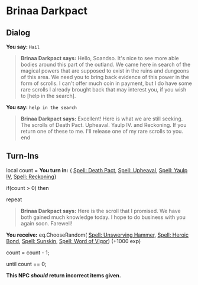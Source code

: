 # Brinaa Darkpact
## Dialog

**You say:** `Hail`



>**Brinaa Darkpact says:** Hello, Soandso. It's nice to see more able bodies around this part of the outland. We came here in search of the magical powers that are supposed to exist in the ruins and dungeons of this area. We need you to bring back evidence of this power in the form of scrolls. I can't offer much coin in payment, but I do have some rare scrolls I already brought back that may interest you, if you wish to [help in the search].

**You say:** `help in the search`



>**Brinaa Darkpact says:** Excellent! Here is what we are still seeking. The scrolls of Death Pact. Upheaval. Yaulp IV. and Reckoning. If you return one of these to me. I'll release one of my rare scrolls to you.
end

## Turn-Ins



local count =  **You turn in:**  { [Spell: Death Pact](/item/19203),  [Spell: Upheaval](/item/19205),  [Spell: Yaulp IV](/item/19209),  [Spell: Reckoning](/item/19212)}

if(count > 0) then


repeat



>**Brinaa Darkpact says:** Here is the scroll that I promised. We have both gained much knowledge today. I hope to do business with you again soon. Farewell!



 **You receive:** eq.ChooseRandom( [Spell: Unswerving Hammer](/item/19210), [Spell: Heroic Bond](/item/19224), [Spell: Sunskin](/item/19420), [Spell: Word of Vigor](/item/19206)) (+1000 exp)



count = count - 1;


until count == 0;

**This NPC *should* return incorrect items given.**





